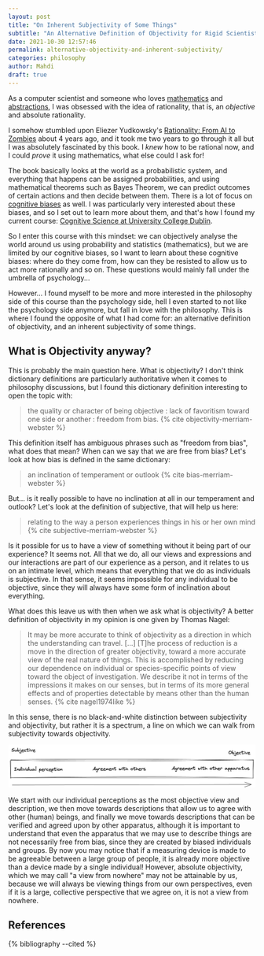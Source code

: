 ```yaml
---
layout: post
title: "On Inherent Subjectivity of Some Things"
subtitle: "An Alternative Definition of Objectivity for Rigid Scientists"
date: 2021-10-30 12:57:46
permalink: alternative-objectivity-and-inherent-subjectivity/
categories: philosophy
author: Mahdi
draft: true
---
```


<!--https://postcognitivism.wordpress.com/2021/04/06/the-great-escape-can-we-transcend-our-own-conceptual-frameworks/
https://gatelessgateblog.wordpress.com/
https://www.sciencedirect.com/science/article/pii/S0388000121000802
Distinctions and Common Ground in Collective Epistemology-->

As a computer scientist and someone who loves [mathematics](/mathematical-induction-proving-tiling-methods) and [abstractions](/typoclassopedia-exercise-solutions), I was obsessed with the idea of rationality, that is, an _objective_ and absolute rationality.

I somehow stumbled upon Eliezer Yudkowsky's [Rationality: From AI to Zombies](https://www.readthesequences.com/) about 4 years ago, and it took me two years to go through it all but I was absolutely fascinated by this book. I _knew_ how to be rational now, and I could _prove_ it using mathematics, what else could I ask for!

The book basically looks at the world as a probabilistic system, and everything that happens can be assigned probabilities, and using mathematical theorems such as Bayes Theorem, we can predict outcomes of certain actions and then decide between them. There is a lot of focus on [cognitive biases](https://en.wikipedia.org/wiki/List_of_cognitive_biases) as well. I was particularly very interested about these biases, and so I set out to learn more about them, and that's how I found my current course: [Cognitive Science at University College Dublin](https://cogsci.ucd.ie).

So I enter this course with this mindset: we can objectively analyse the world around us using probability and statistics (mathematics), but we are limited by our cognitive biases, so I want to learn about these cognitive biases: where do they come from, how can they be resisted to allow us to act more rationally and so on. These questions would mainly fall under the umbrella of psychology...

However... I found myself to be more and more interested in the philosophy side of this course than the psychology side, hell I even started to not like the psychology side anymore, but fall in love with the philosophy. This is where I found the opposite of what I had come for: an alternative definition of objectivity, and an inherent subjectivity of some things.

What is Objectivity anyway?
---------------------------

This is probably the main question here. What is objectivity? I don't think dictionary definitions are particularly authoritative when it comes to philosophy discussions, but I found this dictionary definition interesting to open the topic with:

> the quality or character of being objective : lack of favoritism toward one side or another : freedom from bias. {% cite objectivity-merriam-webster %}

This definition itself has ambiguous phrases such as "freedom from bias", what does that mean? When can we say that we are free from bias? Let's look at how bias is defined in the same dictionary:

> an inclination of temperament or outlook {% cite bias-merriam-webster %}

But... is it really possible to have no inclination at all in our temperament and outlook? Let's look at the definition of subjective, that will help us here:

> relating to the way a person experiences things in his or her own mind {% cite subjective-merriam-webster %}

Is it possible for us to have a view of something without it being part of our experience? It seems not. All that we do, all our views and expressions and our interactions are part of our experience as a person, and it relates to us on an intimate level, which means that everything that we do as individuals is subjective. In that sense, it seems impossible for any individual to be objective, since they will always have some form of inclination about everything.

What does this leave us with then when we ask what is objectivity? A better definition of objectivity in my opinion is one given by Thomas Nagel:

> It may be more accurate to think of objectivity as a direction in which the understanding can travel. [...] [T]he process of reduction is a move in the direction of greater objectivity, toward a more accurate view of the real nature of things. This is accomplished by reducing our dependence on individual or species-specific points of view toward the object of investigation. We describe it not in terms of the impressions it makes on our senses, but in terms of its more general effects and of properties detectable by means other than the human senses. {% cite nagel1974like %}

In this sense, there is no black-and-white distinction between subjectivity and objectivity, but rather it is a spectrum, a line on which we can walk from subjectivity towards objectivity.

![Subjective-Objective spectrum: On Subjective side we have Individual perception, in the middle Agreement with others, and on the Objective side Agreement with other apparatus](/img/inherent-subjectivity/subjective-objective.png)

We start with our individual perceptions as the most objective view and description, we then move towards descriptions that allow us to agree with other (human) beings, and finally we move towards descriptions that can be verified and agreed upon by other apparatus, although it is important to understand that even the apparatus that we may use to describe things are not necessarily free from bias, since they are created by biased individuals and groups. By now you may notice that if a measuring device is made to be agreeable between a large group of people, it is already more objective than a device made by a single individual! However, absolute objectivity, which we may call "a view from nowhere" may not be attainable by us, because we will always be viewing things from our own perspectives, even if it is a large, collective perspective that we agree on, it is not a view from nowhere.

References
----------

{% bibliography --cited %}
